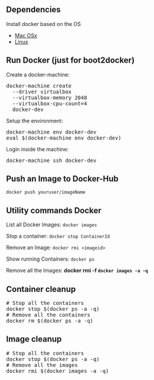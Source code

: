 ## Dependencies
Install docker based on the OS
*   [Mac OSx](https://docs.docker.com/docker-for-mac/)
*   [Linux](https://docs.docker.com/engine/installation/linux/)

## Run Docker (just for __boot2docker__)

Create a docker-machine:
<pre>
docker-machine create
  --driver virtualbox
  --virtualbox-memory 2048
  --virtualbox-cpu-count=4
  docker-dev
</pre>

Setup the environment:
<pre>
docker-machine env docker-dev
eval $(docker-machine env docker-dev)
</pre>

Login inside the machine:
<pre>
docker-machine ssh docker-dev
</pre>

## Push an Image to Docker-Hub
`docker push youruser/imageName`

## Utility commands Docker

List all Docker Images: `docker images`

Stop a container: `docker stop ContainerId`

Remove an Image: `docker rmi <imageid>`

Show running Containers: `docker ps`

Remove all the Images: __docker rmi -f `docker images -a -q`__

## Container cleanup

<pre>
# Stop all the containers
docker stop $(docker ps -a -q)
# Remove all the containers
docker rm $(docker ps -a -q)
</pre>

## Image cleanup
<pre>
# Stop all the containers
docker stop $(docker ps -a -q)
# Remove all the images
docker rmi $(docker images -a -q)
</pre>
